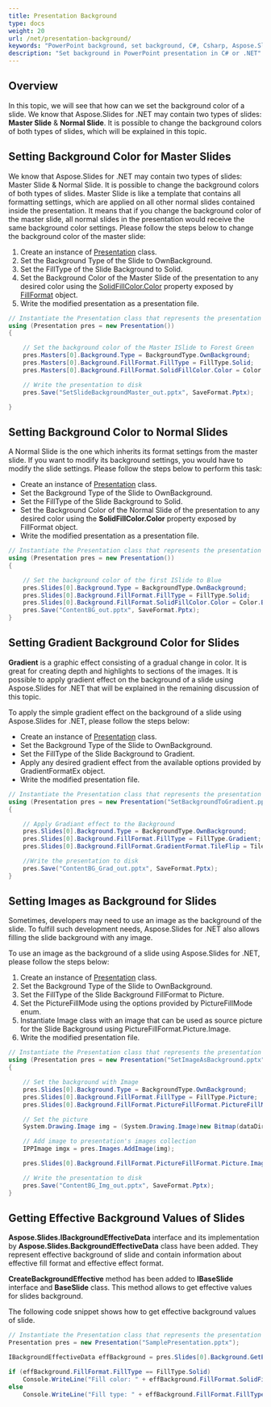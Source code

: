```yaml
---
title: Presentation Background
type: docs
weight: 20
url: /net/presentation-background/
keywords: "PowerPoint background, set background, C#, Csharp, Aspose.Slides for .NET"
description: "Set background in PowerPoint presentation in C# or .NET"
---
```


## Overview
In this topic, we will see that how can we set the background color of a slide. We know that Aspose.Slides for .NET may contain two types of slides: **Master Slide** & **Normal Slide**. It is possible to change the background colors of both types of slides, which will be explained in this topic.
## **Setting Background Color for Master Slides**
We know that Aspose.Slides for .NET may contain two types of slides: Master Slide & Normal Slide. It is possible to change the background colors of both types of slides. Master Slide is like a template that contains all formatting settings, which are applied on all other normal slides contained inside the presentation. It means that if you change the background color of the master slide, all normal slides in the presentation would receive the same background color settings. Please follow the steps below to change the background color of the master slide:

1. Create an instance of [Presentation](https://apireference.aspose.com/net/slides/aspose.slides/presentation) class.
1. Set the Background Type of the Slide to OwnBackground.
1. Set the FillType of the Slide Background to Solid.
1. Set the Background Color of the Master Slide of the presentation to any desired color using the [SolidFillColor.Color](https://apireference.aspose.com/net/slides/aspose.slides/fillformat/properties/solidfillcolor) property exposed by [FillFormat](https://apireference.aspose.com/net/slides/aspose.slides/fillformat) object.
1. Write the modified presentation as a presentation file.

```c#
// Instantiate the Presentation class that represents the presentation file
using (Presentation pres = new Presentation())
{

    // Set the background color of the Master ISlide to Forest Green
    pres.Masters[0].Background.Type = BackgroundType.OwnBackground;
    pres.Masters[0].Background.FillFormat.FillType = FillType.Solid;
    pres.Masters[0].Background.FillFormat.SolidFillColor.Color = Color.ForestGreen;

    // Write the presentation to disk
    pres.Save("SetSlideBackgroundMaster_out.pptx", SaveFormat.Pptx);

}
```


## **Setting Background Color to Normal Slides**
A Normal Slide is the one which inherits its format settings from the master slide. If you want to modify its background settings, you would have to modify the slide settings. Please follow the steps below to perform this task:

- Create an instance of [Presentation](https://apireference.aspose.com/net/slides/aspose.slides/presentation) class.
- Set the Background Type of the Slide to OwnBackground.
- Set the FillType of the Slide Background to Solid.
- Set the Background Color of the Normal Slide of the presentation to any desired color using the **SolidFillColor.Color** property exposed by FillFormat object.
- Write the modified presentation as a presentation file.

```c#
// Instantiate the Presentation class that represents the presentation file
using (Presentation pres = new Presentation())
{

    // Set the background color of the first ISlide to Blue
    pres.Slides[0].Background.Type = BackgroundType.OwnBackground;
    pres.Slides[0].Background.FillFormat.FillType = FillType.Solid;
    pres.Slides[0].Background.FillFormat.SolidFillColor.Color = Color.Blue;
    pres.Save("ContentBG_out.pptx", SaveFormat.Pptx);
}
```


## Setting Gradient Background Color for Slides
**Gradient** is a graphic effect consisting of a gradual change in color. It is great for creating depth and highlights to sections of the images. It is possible to apply gradient effect on the background of a slide using Aspose.Slides for .NET that will be explained in the remaining discussion of this topic.

To apply the simple gradient effect on the background of a slide using Aspose.Slides for .NET, please follow the steps below:

- Create an instance of [Presentation](https://apireference.aspose.com/net/slides/aspose.slides/presentation) class.
- Set the Background Type of the Slide to OwnBackground.
- Set the FillType of the Slide Background to Gradient.
- Apply any desired gradient effect from the available options provided by GradientFormatEx object.
- Write the modified presentation file.

```c#
// Instantiate the Presentation class that represents the presentation file
using (Presentation pres = new Presentation("SetBackgroundToGradient.pptx"))
{

    // Apply Gradiant effect to the Background
    pres.Slides[0].Background.Type = BackgroundType.OwnBackground;
    pres.Slides[0].Background.FillFormat.FillType = FillType.Gradient;
    pres.Slides[0].Background.FillFormat.GradientFormat.TileFlip = TileFlip.FlipBoth;

    //Write the presentation to disk
    pres.Save("ContentBG_Grad_out.pptx", SaveFormat.Pptx);
}
```


## Setting Images as Background for Slides
Sometimes, developers may need to use an image as the background of the slide. To fulfill such development needs, Aspose.Slides for .NET also allows filling the slide background with any image.

To use an image as the background of a slide using Aspose.Slides for .NET, please follow the steps below:

1. Create an instance of [Presentation](https://apireference.aspose.com/net/slides/aspose.slides/presentation) class.
1. Set the Background Type of the Slide to OwnBackground.
1. Set the FillType of the Slide Background FillFormat to Picture.
1. Set the PictureFillMode using the options provided by PictureFillMode enum.
1. Instantiate Image class with an image that can be used as source picture for the Slide Background using PictureFillFormat.Picture.Image.
1. Write the modified presentation file.

```c#
// Instantiate the Presentation class that represents the presentation file
using (Presentation pres = new Presentation("SetImageAsBackground.pptx"))
{

    // Set the background with Image
    pres.Slides[0].Background.Type = BackgroundType.OwnBackground;
    pres.Slides[0].Background.FillFormat.FillType = FillType.Picture;
    pres.Slides[0].Background.FillFormat.PictureFillFormat.PictureFillMode = PictureFillMode.Stretch;

    // Set the picture
    System.Drawing.Image img = (System.Drawing.Image)new Bitmap(dataDir + "Tulips.jpg");

    // Add image to presentation's images collection
    IPPImage imgx = pres.Images.AddImage(img);

    pres.Slides[0].Background.FillFormat.PictureFillFormat.Picture.Image = imgx;

    // Write the presentation to disk
    pres.Save("ContentBG_Img_out.pptx", SaveFormat.Pptx);
}
```


## **Getting Effective Background Values of Slides**
**Aspose.Slides.IBackgroundEffectiveData** interface and its implementation by **Aspose.Slides.BackgroundEffectiveData** class have been added. They represent effective background of slide and contain information about effective fill format and effective effect format.

**CreateBackgroundEffective** method has been added to **IBaseSlide** interface and **BaseSlide** class. This method allows to get effective values for slides background.

The following code snippet shows how to get effective background values of slide.

```c#
// Instantiate the Presentation class that represents the presentation file
Presentation pres = new Presentation("SamplePresentation.pptx");

IBackgroundEffectiveData effBackground = pres.Slides[0].Background.GetEffective();

if (effBackground.FillFormat.FillType == FillType.Solid)
    Console.WriteLine("Fill color: " + effBackground.FillFormat.SolidFillColor);
else
    Console.WriteLine("Fill type: " + effBackground.FillFormat.FillType);

```

